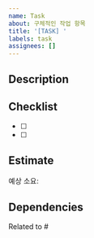 ```yaml
---
name: Task
about: 구체적인 작업 항목
title: '[TASK] '
labels: task
assignees: []
---
```


## Description

## Checklist

-   [ ]
-   [ ]

## Estimate

예상 소요:

## Dependencies

Related to #
